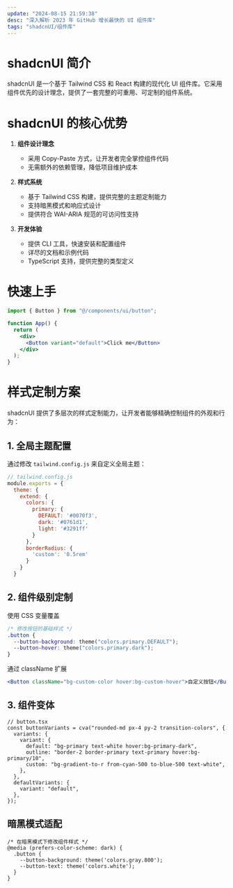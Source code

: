 ```yaml
---
update: "2024-08-15 21:59:38"
desc: "深入解析 2023 年 GitHub 增长最快的 UI 组件库"
tags: "shadcnUI/组件库"
---
```


# shadcnUI 简介

shadcnUI 是一个基于 Tailwind CSS 和 React 构建的现代化 UI 组件库。它采用组件优先的设计理念，提供了一套完整的可重用、可定制的组件系统。

# shadcnUI 的核心优势

1. **组件设计理念**

   - 采用 Copy-Paste 方式，让开发者完全掌控组件代码
   - 无需额外的依赖管理，降低项目维护成本

2. **样式系统**

   - 基于 Tailwind CSS 构建，提供完整的主题定制能力
   - 支持暗黑模式和响应式设计
   - 提供符合 WAI-ARIA 规范的可访问性支持

3. **开发体验**
   - 提供 CLI 工具，快速安装和配置组件
   - 详尽的文档和示例代码
   - TypeScript 支持，提供完整的类型定义

# 快速上手

```jsx
import { Button } from "@/components/ui/button";

function App() {
  return (
    <div>
      <Button variant="default">Click me</Button>
    </div>
  );
}
```

# 样式定制方案

shadcnUI 提供了多层次的样式定制能力，让开发者能够精确控制组件的外观和行为：

## 1. 全局主题配置

通过修改 `tailwind.config.js` 来自定义全局主题：

```js
// tailwind.config.js
module.exports = {
  theme: {
    extend: {
      colors: {
        primary: {
          DEFAULT: '#0070f3',
          dark: '#0761d1',
          light: '#3291ff'
        }
      },
      borderRadius: {
        'custom': '0.5rem'
      }
    }
  }
```

## 2. 组件级别定制

使用 CSS 变量覆盖

```css
/* 修改按钮的基础样式 */
.button {
  --button-background: theme("colors.primary.DEFAULT");
  --button-hover: theme("colors.primary.dark");
}
```

通过 className 扩展

```jsx
<Button className="bg-custom-color hover:bg-custom-hover">自定义按钮</Button>
```

## 3. 组件变体

```tsx
// button.tsx
const buttonVariants = cva("rounded-md px-4 py-2 transition-colors", {
  variants: {
    variant: {
      default: "bg-primary text-white hover:bg-primary-dark",
      outline: "border-2 border-primary text-primary hover:bg-primary/10",
      custom: "bg-gradient-to-r from-cyan-500 to-blue-500 text-white",
    },
  },
  defaultVariants: {
    variant: "default",
  },
});
```

## 暗黑模式适配

```tsx
/* 在暗黑模式下修改组件样式 */
@media (prefers-color-scheme: dark) {
  .button {
    --button-background: theme('colors.gray.800');
    --button-text: theme('colors.white');
  }
}
```
